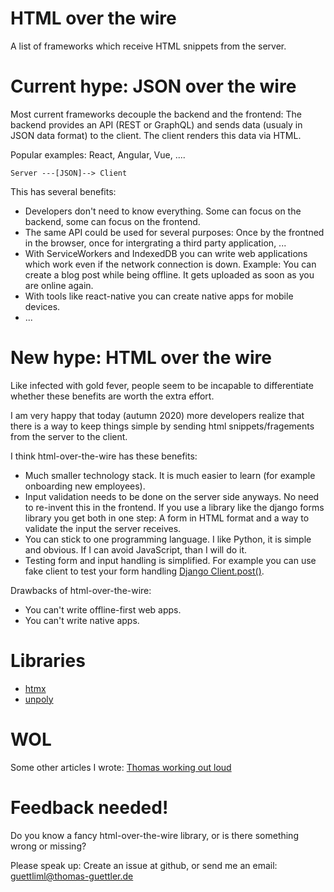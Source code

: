 # HTML over the wire

A list of frameworks which receive HTML snippets from the server.

# Current hype: JSON over the wire

Most current frameworks decouple the backend and the frontend:
The backend provides an API (REST or GraphQL) and sends data (usualy in JSON data format)
to the client. The client renders this data via HTML.

Popular examples: React, Angular, Vue, ....

```
Server ---[JSON]--> Client
```

This has several benefits:

* Developers don't need to know everything. Some can focus on the backend, some can focus on the frontend.
* The same API could be used for several purposes: Once by the frontned in the browser, once for intergrating a third party application, ...
* With ServiceWorkers and IndexedDB you can write web applications which work even if the network connection is down. Example: You can create a blog post while being offline. It gets uploaded as soon as you are online again.
* With tools like react-native you can create native apps for mobile devices.
* ...

# New hype: HTML over the wire

Like infected with gold fever, people seem to be incapable to differentiate whether these benefits are worth the extra effort.

I am very happy that today (autumn 2020) more developers realize that there is a way to keep things simple by sending html snippets/fragements
from the server to the client.

I think html-over-the-wire has these benefits:

* Much smaller technology stack. It is much easier to learn (for example onboarding new employees).
* Input validation needs to be done on the server side anyways. No need to re-invent this in the frontend. If you use a library like the django forms library you get both in one step: A form in HTML format and a way to validate the input the server receives.
* You can stick to one programming language. I like Python, it is simple and obvious. If I can avoid JavaScript, than I will do it.
* Testing form and input handling is simplified. For example you can use fake client to test your form handling [Django Client.post()](https://docs.djangoproject.com/en/dev/topics/testing/tools/#django.test.Client.post). 

Drawbacks of html-over-the-wire:

* You can't write offline-first web apps.
* You can't write native apps.


# Libraries

* [htmx](https://github.com/bigskysoftware/htmx)
* [unpoly](https://github.com/unpoly/unpoly)

# WOL

Some other articles I wrote: [Thomas working out loud](https://github.com/guettli/wol)

# Feedback needed!

Do you know a fancy html-over-the-wire library, or is there something wrong or missing?

Please speak up: Create an issue at github, or send me an email: guettliml@thomas-guettler.de








